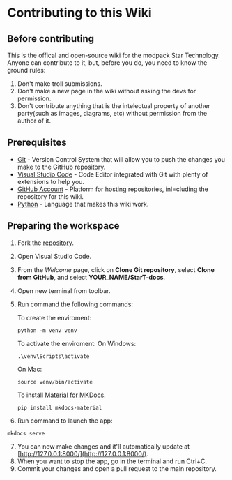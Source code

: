 # Contributing to this Wiki

## Before contributing
This is the offical and open-source wiki for the modpack Star Technology. Anyone can contribute to it, but, before you do, you need to know the ground rules:

1. Don't make troll submissions.
2. Don't make a new page in the wiki without asking the devs for permission.
3. Don't contribute anything that is the intelectual property of another party(such as images, diagrams, etc) without permission from the author of it.

## Prerequisites
- [Git](https://git-scm.com/downloads) - Version Control System that will allow you to push the changes you make to the GitHub repository.
- [Visual Studio Code](https://code.visualstudio.com/download) - Code Editor integrated with Git with plenty of extensions to help you.
- [GitHub Account](https://github.com/) - Platform for hosting repositories, inl=cluding the repository for this wiki.
- [Python](https://www.python.org/downloads/) - Language that makes this wiki work.

## Preparing the workspace

1. Fork the [repository](https://github.com/trulyno/StarT-docs).
2. Open Visual Studio Code.
3. From the *Welcome* page, click on **Clone Git repository**, select **Clone from GitHub**, and select **YOUR_NAME/StarT-docs**.
4. Open new terminal from toolbar.
5. Run command the following commands:

    To create the enviroment:
    ```
    python -m venv venv
    ```
    To activate the enviroment:
     On Windows:
    ```
    .\venv\Scripts\activate
    ``` 
    On Mac:
    ```
    source venv/bin/activate
    ```
    To install [Material for MKDocs](https://squidfunk.github.io/mkdocs-material/).
    ```
    pip install mkdocs-material
    ```

6. Run command to launch the app:
```
mkdocs serve
```
7. You can now make changes and it'll automatically update at [http://127.0.0.1:8000/](http://127.0.0.1:8000/).
8. When you want to stop the app, go in the terminal and run Ctrl+C.
9. Commit your changes and open a pull request to the main repository.